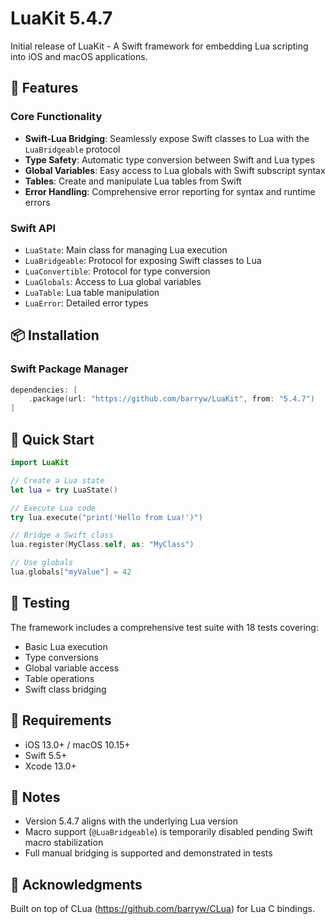 # LuaKit 5.4.7

Initial release of LuaKit - A Swift framework for embedding Lua scripting into iOS and macOS applications.

## 🎯 Features

### Core Functionality
- **Swift-Lua Bridging**: Seamlessly expose Swift classes to Lua with the `LuaBridgeable` protocol
- **Type Safety**: Automatic type conversion between Swift and Lua types
- **Global Variables**: Easy access to Lua globals with Swift subscript syntax
- **Tables**: Create and manipulate Lua tables from Swift
- **Error Handling**: Comprehensive error reporting for syntax and runtime errors

### Swift API
- `LuaState`: Main class for managing Lua execution
- `LuaBridgeable`: Protocol for exposing Swift classes to Lua
- `LuaConvertible`: Protocol for type conversion
- `LuaGlobals`: Access to Lua global variables
- `LuaTable`: Lua table manipulation
- `LuaError`: Detailed error types

## 📦 Installation

### Swift Package Manager

```swift
dependencies: [
    .package(url: "https://github.com/barryw/LuaKit", from: "5.4.7")
]
```

## 🚀 Quick Start

```swift
import LuaKit

// Create a Lua state
let lua = try LuaState()

// Execute Lua code
try lua.execute("print('Hello from Lua!')")

// Bridge a Swift class
lua.register(MyClass.self, as: "MyClass")

// Use globals
lua.globals["myValue"] = 42
```

## 🧪 Testing

The framework includes a comprehensive test suite with 18 tests covering:
- Basic Lua execution
- Type conversions
- Global variable access
- Table operations
- Swift class bridging

## 🔧 Requirements

- iOS 13.0+ / macOS 10.15+
- Swift 5.5+
- Xcode 13.0+

## 📝 Notes

- Version 5.4.7 aligns with the underlying Lua version
- Macro support (`@LuaBridgeable`) is temporarily disabled pending Swift macro stabilization
- Full manual bridging is supported and demonstrated in tests

## 🙏 Acknowledgments

Built on top of CLua (https://github.com/barryw/CLua) for Lua C bindings.